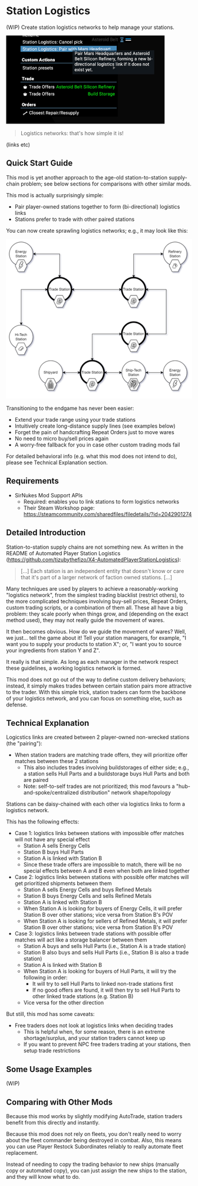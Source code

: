 # Station Logistics
(WIP) Create station logistics networks to help manage your stations.

![Logistics network UI demo](https://raw.githubusercontent.com/Vectorial1024/v1024_station_logistics/master/images/StationLogistics_UiExample.png)

> Logistics networks: that's how simple it is!

(links etc)

## Quick Start Guide
This mod is yet another approach to the age-old station-to-station supply-chain problem; see below sections for comparisons with other similar mods.

This mod is actually surprisingly simple:
- Pair player-owned stations together to form (bi-directional) logistics links
- Stations prefer to trade with other paired stations

You can now create sprawling logistics networks; e.g., it may look like this:

![Logistics network demo diagram](https://raw.githubusercontent.com/Vectorial1024/v1024_station_logistics/master/images/StationLogistics_IntroductionExample.drawio.png)

Transitioning to the endgame has never been easier:
- Extend your trade range using your trade stations
- Intuitively create long-distance supply lines (see examples below)
- Forget the pain of handcrafting Repeat Orders just to move wares
- No need to micro buy/sell prices again
- A worry-free fallback for you in case other custom trading mods fail

For detailed behavioral info (e.g. what this mod does not intend to do), please see Technical Explanation section.

## Requirements

- SirNukes Mod Support APIs
  - Required: enables you to link stations to form logistics networks
  - Their Steam Workshop page: https://steamcommunity.com/sharedfiles/filedetails/?id=2042901274

## Detailed Introduction

Station-to-station supply chains are not something new. As written in the README of Automated Player Station Logistics (https://github.com/tizubythefizo/X4-AutomatedPlayerStationLogistics):

> [...] Each station is an independent entity that doesn't know or care that it's part of a larger network of faction owned stations. [...]

Many techniques are used by players to achieve a reasonably-working "logistics network", from the simplest trading blacklist (restrict others), to the more complicated techniques involving buy-sell prices, Repeat Orders, custom trading scripts, or a combination of them all. These all have a big problem: they scale poorly when things grow, and (depending on the exact method used), they may not really guide the movement of wares.

It then becomes obvious. How do we guide the movement of wares? Well, we just... tell the game about it! Tell your station managers, for example, "I want you to supply your products to station X"; or, "I want you to source your ingredients from station Y and Z".

It really is that simple. As long as each manager in the network respect these guidelines, a working logistics network is formed.

This mod does not go out of the way to define custom delivery behaviors; instead, it simply makes trades between certain station pairs more attractive to the trader. With this simple trick, station traders can form the backbone of your logistics network, and you can focus on something else, such as defense.

## Technical Explanation

Logicstics links are created between 2 player-owned non-wrecked stations (the "pairing"):
- When station traders are matching trade offers, they will prioritize offer matches between these 2 stations
  - This also includes trades involving buildstorages of either side; e.g., a station sells Hull Parts and a buildstorage buys Hull Parts and both are paired
  - Note: self-to-self trades are not prioritized; this mod favours a "hub-and-spoke/centralized distribution" network shape/topology

Stations can be daisy-chained with each other via logistics links to form a logistics network.

This has the following effects:
- Case 1: logistics links between stations with impossible offer matches will not have any special effect
  - Station A sells Energy Cells
  - Station B buys Hull Parts
  - Station A is linked with Station B
  - Since these trade offers are impossible to match, there will be no special effects between A and B even when both are linked together
- Case 2: logistics links between stations with possible offer matches will get prioritized shipments between them
  - Station A sells Energy Cells and buys Refined Metals
  - Station B buys Energy Cells and sells Refined Metals
  - Station A is linked with Station B
  - When Station A is looking for buyers of Energy Cells, it will prefer Station B over other stations; vice versa from Station B's POV
  - When Station A is looking for sellers of Refined Metals, it will prefer Station B over other stations; vice versa from Station B's POV
- Case 3: logistics links between trade stations with possible offer matches will act like a storage balancer between them 
  - Station A buys and sells Hull Parts (i.e., Station A is a trade station)
  - Station B also buys and sells Hull Parts (i.e., Station B is also a trade station)
  - Station A is linked with Station B
  - When Station A is looking for buyers of Hull Parts, it will try the following in order:
    - It will try to sell Hull Parts to linked non-trade stations first
    - If no good offers are found, it will then try to sell Hull Parts to other linked trade stations (e.g. Station B)
  - Vice versa for the other direction

But still, this mod has some caveats:
- Free traders does not look at logistics links when deciding trades
  - This is helpful when, for some reason, there is an extreme shortage/surplus, and your station traders cannot keep up
  - If you want to prevent NPC free traders trading at your stations, then setup trade restrictions

## Some Usage Examples

(WIP)

## Comparing with Other Mods

Because this mod works by slightly modifying AutoTrade, station traders benefit from this directly and instantly.

Because this mod does not rely on fleets, you don't really need to worry about the fleet commander being destroyed in combat. Also, this means you can use Player Restock Subordinates reliably to really automate fleet replacement.

Instead of needing to copy the trading behavior to new ships (manually copy or automated copy), you can just assign the new ships to the station, and they will know what to do.
